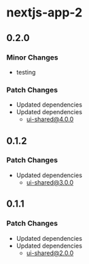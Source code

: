 # nextjs-app-2

## 0.2.0

### Minor Changes

- testing

### Patch Changes

- Updated dependencies
- Updated dependencies
  - ui-shared@4.0.0

## 0.1.2

### Patch Changes

- Updated dependencies
  - ui-shared@3.0.0

## 0.1.1

### Patch Changes

- Updated dependencies
- Updated dependencies
  - ui-shared@2.0.0
